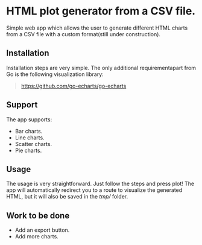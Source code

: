 # HTML plot generator from a CSV file.

Simple web app which allows the user to generate different HTML charts from a CSV file with a custom format(still under construction).

## Installation

Installation steps are very simple. The only additional requirementapart from Go is the following visualization library:

> https://github.com/go-echarts/go-echarts

## Support

The app supports:
- Bar charts.
- Line charts.
- Scatter charts.
- Pie charts.

## Usage

The usage is very straightforward. Just follow the steps and press plot!
The app will automatically redirect you to a route to visualize the generated HTML, but it will also be saved in the *tmp/* folder.

## Work to be done

- Add an export button.
- Add more charts.

	
